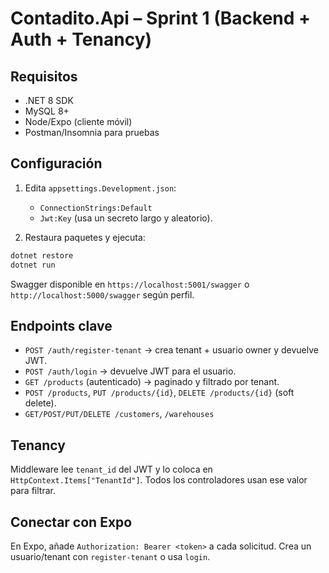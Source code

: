 # Contadito.Api – Sprint 1 (Backend + Auth + Tenancy)

## Requisitos
- .NET 8 SDK
- MySQL 8+
- Node/Expo (cliente móvil)
- Postman/Insomnia para pruebas

## Configuración
1. Edita `appsettings.Development.json`:
   - `ConnectionStrings:Default`
   - `Jwt:Key` (usa un secreto largo y aleatorio).

2. Restaura paquetes y ejecuta:
```bash
dotnet restore
dotnet run
```

Swagger disponible en `https://localhost:5001/swagger` o `http://localhost:5000/swagger` según perfil.

## Endpoints clave
- `POST /auth/register-tenant` → crea tenant + usuario owner y devuelve JWT.
- `POST /auth/login` → devuelve JWT para el usuario.
- `GET /products` (autenticado) → paginado y filtrado por tenant.
- `POST /products`, `PUT /products/{id}`, `DELETE /products/{id}` (soft delete).
- `GET/POST/PUT/DELETE /customers`, `/warehouses`

## Tenancy
Middleware lee `tenant_id` del JWT y lo coloca en `HttpContext.Items["TenantId"]`. Todos los controladores usan ese valor para filtrar.

## Conectar con Expo
En Expo, añade `Authorization: Bearer <token>` a cada solicitud. Crea un usuario/tenant con `register-tenant` o usa `login`.

